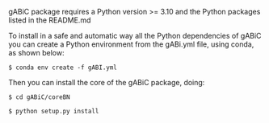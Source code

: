 gABiC package requires a Python version >= 3.10
and the Python packages listed in the README.md

To install in a safe and automatic way all the Python dependencies of gABiC
you can create a Python environment from the gABi.yml file, using conda,
as shown below:

```
$ conda env create -f gABI.yml
```

Then you can install the core of the gABiC package, doing:

```
$ cd gABiC/coreBN
```

```
$ python setup.py install
```





